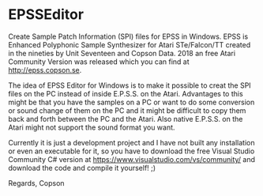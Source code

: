 # EPSSEditor
Create Sample Patch Information (SPI) files for EPSS in Windows. EPSS is Enhanced Polyphonic Sample Synthesizer for Atari STe/Falcon/TT created in the nineties by Unit Seventeen and Copson Data. 2018 an free Atari Community Version was released which you can find at http://epss.copson.se. 

The idea of EPSS Editor for Windows is to make it possible to creat the SPI files on the PC instead of inside E.P.S.S. on the Atari. Advantages to this might be that you have the samples on a PC or want to do some conversion or sound change of them on the PC and it might be difficult to copy them back and forth between the PC and the Atari. Also native E.P.S.S. on the Atari might not support the sound format you want.

Currently it is just a development project and I have not built any installation or even an executable for it, so you have to download the free Visual Studio Community C# version at https://www.visualstudio.com/vs/community/  and download the code and compile it yourself! ;) 

Regards,
Copson
